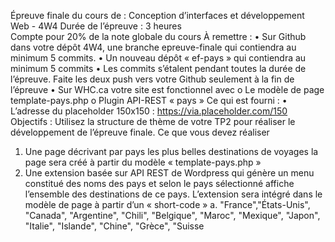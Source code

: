 Épreuve finale du cours de :
Conception d’interfaces et développement Web - 4W4
Durée de l’épreuve : 3 heures  
Compte pour 20% de la note globale du cours
À remettre : 
•	Sur Github dans votre dépôt 4W4,  une branche epreuve-finale qui contiendra au minimum  5 commits. 
•	Un nouveau dépôt « ef-pays » qui contiendra au minimum 5 commits
•	Les  commits s’étalent pendant toutes la durée de l’épreuve. Faite les deux push vers votre Github seulement à la fin de l’épreuve
•	Sur WHC.ca votre site est fonctionnel avec
o	Le modèle de page template-pays.php
o	Plugin API-REST « pays »
Ce qui est fourni :
•	L’adresse du placeholder 150x150 :  https://via.placeholder.com/150
Objectifs :  Utilisez la structure de thème de votre TP2 pour réaliser le développement de l’épreuve finale. 
Ce que vous devez réaliser
1.	Une page décrivant par pays  les plus belles destinations de voyages la page sera créé à partir du modèle « template-pays.php » 
2.	Une extension basée sur API REST de Wordpress qui génère un menu constitué des noms des pays et selon le pays sélectionné affiche l’ensemble des destinations de ce pays. L’extension sera intégré dans le modèle de page à partir d’un « short-code »
a.	    "France","États-Unis", "Canada", "Argentine", "Chili", "Belgique", "Maroc", "Mexique", "Japon", "Italie", "Islande", "Chine", "Grèce", "Suisse

